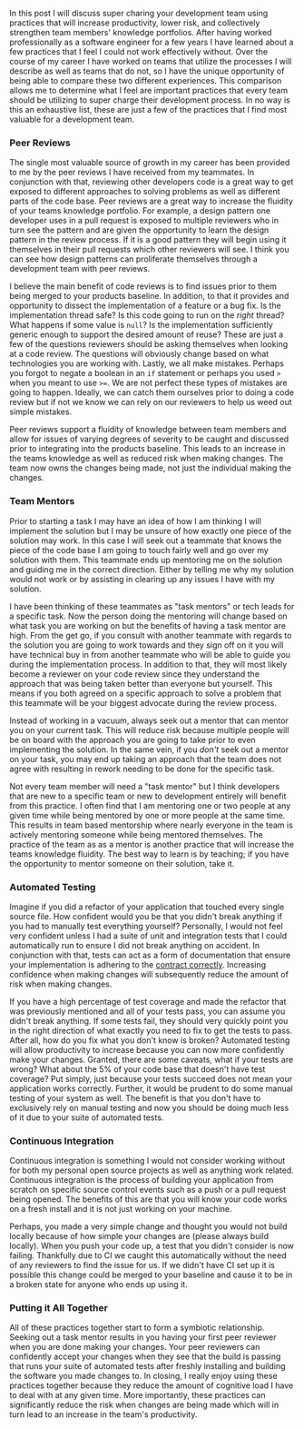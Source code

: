 In this post I will discuss super charing your development team using practices that will increase productivity, lower risk, and collectively strengthen team members' knowledge portfolios. After having worked professionally as a software engineer for a few years I have learned about a few practices that I feel I could not work effectively without. Over the course of my career I have worked on teams that utilize the processes I will describe as well as teams that do not, so I have the unique opportunity of being able to compare these two different experiences. This comparison allows me to determine what I feel are important practices that every team should be utilizing to super charge their development process. In no way is this an exhaustive list, these are just a few of the practices that I find most valuable for a development team. 

### Peer Reviews
The single most valuable source of growth in my career has been provided to me by the peer reviews I have received from my teammates. In conjunction with that, reviewing other developers code is a great way to get exposed to different approaches to solving problems as well as different parts of the code base. Peer reviews are a great way to increase the fluidity of your teams knowledge portfolio. For example, a design pattern one developer uses in a pull request is exposed to multiple reviewers who in turn see the pattern and are given the opportunity to learn the design pattern in the review process. If it is a good pattern they will begin using it themselves in their pull requests which other reviewers will see. I think you can see how design patterns can proliferate themselves through a development team with peer reviews.

I believe the main benefit of code reviews is to find issues prior to them being merged to your products baseline. In addition, to that it provides and opportunity to dissect the implementation of a feature or a bug fix. Is the implementation thread safe? Is this code going to run on the *right* thread? What happens if some value is `null`? Is the implementation sufficiently generic enough to support the desired amount of reuse? These are just a few of the questions reviewers should be asking themselves when looking at a code review. The questions will obviously change based on what technologies you are working with. Lastly, we all make mistakes. Perhaps you forgot to negate a boolean in an `if` statement or perhaps you used `>` when you meant to use `>=`. We are not perfect these types of mistakes are going to happen. Ideally, we can catch them ourselves prior to doing a code review but if not we know we can rely on our reviewers to help us weed out simple mistakes.  

Peer reviews support a fluidity of knowledge between team members and allow for issues of varying degrees of severity to be caught and discussed prior to integrating into the products baseline. This leads to an increase in the teams knowledge as well as reduced risk when making changes. The team now owns the changes being made, not just the individual making the changes.

### Team Mentors
Prior to starting a task I may have an idea of how I am thinking I will implement the solution but I may be unsure of how exactly one piece of the solution may work. In this case I will seek out a teammate that knows the piece of the code base I am going to touch fairly well and go over my solution with them. This teammate ends up mentoring me on the solution and guiding me in the correct direction. Either by telling me why my solution would not work or by assisting in clearing up any issues I have with my solution.

I have been thinking of these teammates as "task mentors" or tech leads for a specific task. Now the person doing the mentoring will change based on what task you are working on but the benefits of having a task mentor are high. From the get go, if you consult with another teammate with regards to the solution you are going to work towards and they sign off on it you will have technical buy in from another teammate who will be able to guide you during the implementation process. In addition to that, they will most likely become a reviewer on your code review since they understand the approach that was being taken better than everyone but yourself. This means if you both agreed on a specific approach to solve a problem that this teammate will be your biggest advocate during the review process.

Instead of working in a vacuum, always seek out a mentor that can mentor you on your current task. This will reduce risk because multiple people will be on board with the approach you are going to take prior to even implementing the solution. In the same vein, if you *don't* seek out a mentor on your task, you may end up taking an approach that the team does not agree with resulting in rework needing to be done for the specific task. 

<!-- Put more emphasis on the team as the mentor approach. -->
Not every team member will need a "task mentor" but I think developers that are new to a specific team or new to development entirely will benefit from this practice. I often find that I am mentoring one or two people at any given time while being mentored by one or more people at the same time. This results in team based mentorship where nearly everyone in the team is actively mentoring someone while being mentored themselves. The practice of the team as as a mentor is another practice that will increase the teams knowledge fluidity. The best way to learn is by teaching; if you have the opportunity to mentor someone on their solution, take it.  

### Automated Testing
Imagine if you did a refactor of your application that touched every single source file. How confident would you be that you didn't break anything if you had to manually test everything yourself? Personally, I would not feel very confident unless I had a suite of unit and integration tests that I could automatically run to ensure I did not break anything on accident. In conjunction with that, tests can act as a form of documentation that ensure your implementation is adhering to the [contract correctly](https://jspengeman.com/being-a-pragmatic-programmer-part-2). Increasing confidence when making changes will subsequently reduce the amount of risk when making changes.

If you have a high percentage of test coverage and made the refactor that was previously mentioned and all of your tests pass, you can assume you didn't break anything. If some tests fail, they should very quickly point you in the right direction of what exactly you need to fix to get the tests to pass. After all, how do you fix what you don't know is broken? Automated testing will allow productivity to increase because you can now more confidently make your changes. Granted, there are some caveats, what if your tests are wrong? What about the 5% of your code base that doesn't have test coverage? Put simply, just because your tests succeed does not mean your application works correctly. Further, it would be prudent to do some manual testing of your system as well. The benefit is that you don't have to exclusively rely on manual testing and now you should be doing much less of it due to your suite of automated tests. 

### Continuous Integration
Continuous integration is something I would not consider working without for both my personal open source projects as well as anything work related. Continuous integration is the process of building your application from scratch on specific source control events such as a push or a pull request being opened. The benefits of this are that you will know your code works on a fresh install and it is not just working on your machine. 

Perhaps, you made a very simple change and thought you would not build locally because of how simple your changes are (please always build locally). When you push your code up, a test that you didn't consider is now failing. Thankfully due to CI we caught this automatically without the need of any reviewers to find the issue for us. If we didn't have CI set up it is possible this change could be merged to your baseline and cause it to be in a broken state for anyone who ends up using it. 

### Putting it All Together
All of these practices together start to form a symbiotic relationship. Seeking out a task mentor results in you having your first peer reviewer when you are done making your changes. Your peer reviewers can confidently accept your changes when they see that the build is passing that runs your suite of automated tests after freshly installing and building the software you made changes to. In closing, I really enjoy using these practices together because they reduce the amount of cognitive load I have to deal with at any given time. More importantly, these practices can significantly reduce the risk when changes are being made which will in turn lead to an increase in the team's productivity.    